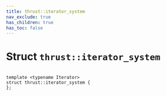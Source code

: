 ```yaml
---
title: thrust::iterator_system
nav_exclude: true
has_children: true
has_toc: false
---
```


# Struct `thrust::iterator_system`

<code class="doxybook">
<span>template &lt;typename Iterator&gt;</span>
<span>struct thrust::iterator&#95;system {</span>
<span>};</span>
</code>

